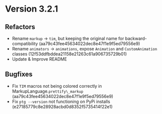 # Version 3.2.1

## Refactors
- Rename `markup` → `tim`, but keeping the original name for backward-compatibility (aa79c43fee45634022dec8e47f1e9f5ed79556e9)
- Rename `animators` → `animations`, expose `Animation` and `CustomAnimation` classes (12f53ddfbddea21158e21263c61a906735729b01)
- Update & Improve README


## Bugfixes
- Fix `TIM` macros not being colored correctly in MarkupLanguage.`prettify\_markup` (aa79c43fee45634022dec8e47f1e9f5ed79556e9)
- Fix `ptg --version` not functioning on PyPi installs (e27185779c8e28928acbd0d8352f5735414f22e1)


